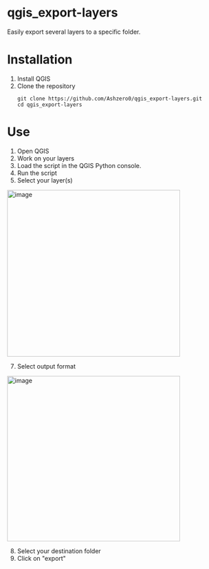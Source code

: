# qgis_export-layers
Easily export several layers to a specific folder.


# Installation 
1. Install QGIS
2. Clone the repository
   ```
   git clone https://github.com/Ashzero0/qgis_export-layers.git
   cd qgis_export-layers
   ```

# Use 
1. Open QGIS
2. Work on your layers
3. Load the script in the QGIS Python console.
4. Run the script
5. Select your layer(s)
<img width="402" height="387" alt="image" src="https://github.com/user-attachments/assets/d079fe31-f11e-4428-b1bb-a5ead320f455" />

7. Select output format
<img width="402" height="384" alt="image" src="https://github.com/user-attachments/assets/63199363-18cc-46f0-8c9f-b7031810a0a0" />

8. Select your destination folder
9. Click on "export" 
   
